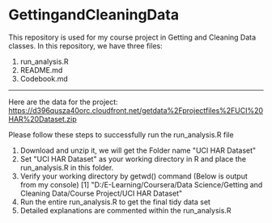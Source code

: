 # GettingandCleaningData
This repository is used for my course project in Getting and Cleaning Data classes.
In this repository, we have three files:
1. run_analysis.R
2. README.md
3. Codebook.md
---
Here are the data for the project:
https://d396qusza40orc.cloudfront.net/getdata%2Fprojectfiles%2FUCI%20HAR%20Dataset.zip 

Please follow these steps to successfully run the run_analysis.R file

1. Download and unzip it, we will get the Folder name "UCI HAR Dataset"
2. Set "UCI HAR Dataset" as your working directory in R and place the run_analysis.R in this folder.
3. Verify your working directory by getwd() command (Below is output from my console)
	[1] "D:/E-Learning/Coursera/Data Science/Getting and Cleaning Data/Course Project/UCI HAR Dataset"
4. Run the entire run_analysis.R to get the final tidy data set 
5. Detailed explanations are commented within the run_analysis.R
